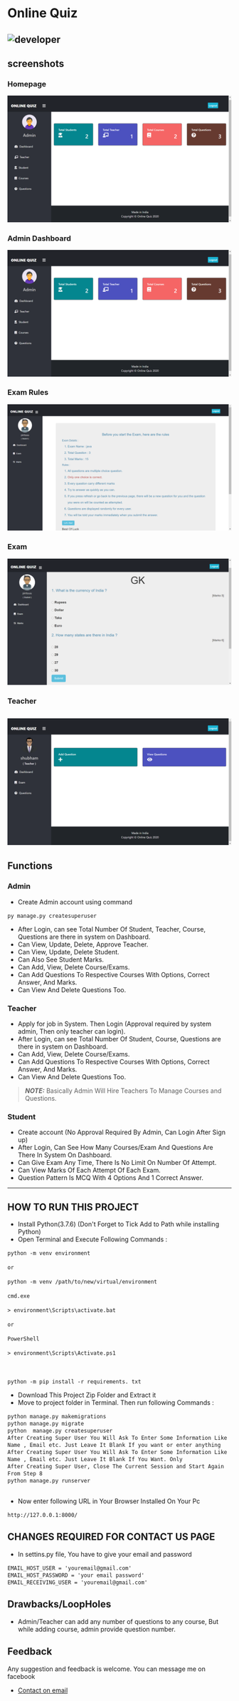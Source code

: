 # Online Quiz
![developer](https://img.shields.io/badge/Developed%20By%20%3A-Nawab%20Khan-green)
---
## screenshots
### Homepage
![homepage snap](https://github.com/nawabkh2040/onlinequiz/blob/main/static/screenshots/adminhomepage.png?raw=true)
### Admin Dashboard
![dashboard snap](https://github.com/nawabkh2040/onlinequiz/blob/main/static/screenshots/adminhomepage.png?raw=true)
### Exam Rules
![invoice snap](https://github.com/nawabkh2040/onlinequiz/blob/main/static/screenshots/rules.png?raw=true)
### Exam
![doctor snap](https://github.com/nawabkh2040/onlinequiz/blob/main/static/screenshots/exam.png?raw=true)
### Teacher
![doctor snap](https://github.com/nawabkh2040/onlinequiz/blob/main/static/screenshots/teacher.png?raw=true)
---
## Functions
### Admin
- Create Admin account using command
```
py manage.py createsuperuser
```
- After Login, can see Total Number Of Student, Teacher, Course, Questions are there in system on Dashboard.
- Can View, Update, Delete, Approve Teacher.
- Can View, Update, Delete Student.
- Can Also See Student Marks.
- Can Add, View, Delete Course/Exams.
- Can Add Questions To Respective Courses With Options, Correct Answer, And Marks.
- Can View And Delete Questions Too.

### Teacher
- Apply for job in System. Then Login (Approval required by system admin, Then only teacher can login).
- After Login, can see Total Number Of Student, Course, Questions are there in system on Dashboard.
- Can Add, View, Delete Course/Exams.
- Can Add Questions To Respective Courses With Options, Correct Answer, And Marks.
- Can View And Delete Questions Too.
> **_NOTE:_**  Basically Admin Will Hire Teachers To Manage Courses and Questions.

### Student
- Create account (No Approval Required By Admin, Can Login After Sign up)
- After Login, Can See How Many Courses/Exam And Questions Are There In System On Dashboard.
- Can Give Exam Any Time, There Is No Limit On Number Of Attempt.
- Can View Marks Of Each Attempt Of Each Exam.
- Question Pattern Is MCQ With 4 Options And 1 Correct Answer.
---

## HOW TO RUN THIS PROJECT
- Install Python(3.7.6) (Don't Forget to Tick Add to Path while installing Python)
- Open Terminal and Execute Following Commands :

```
python -m venv environment 

or

python -m venv /path/to/new/virtual/environment

cmd.exe

> environment\Scripts\activate.bat

or

PowerShell

> environment\Scripts\Activate.ps1



python -m pip install -r requirements. txt
```
- Download This Project Zip Folder and Extract it
- Move to project folder in Terminal. Then run following Commands :
```
python manage.py makemigrations
python manage.py migrate
python  manage.py createsuperuser
After Creating Super User You Will Ask To Enter Some Information Like Name , Email etc. Just Leave It Blank If you want or enter anything
After Creating Super User You Will Ask To Enter Some Information Like Name , Email etc. Just Leave It Blank If You Want. Only
After Creating Super User, Close The Current Session and Start Again From Step 8
python manage.py runserver


```
- Now enter following URL in Your Browser Installed On Your Pc
```
http://127.0.0.1:8000/
```

## CHANGES REQUIRED FOR CONTACT US PAGE
- In settins.py file, You have to give your email and password
```
EMAIL_HOST_USER = 'youremail@gmail.com'
EMAIL_HOST_PASSWORD = 'your email password'
EMAIL_RECEIVING_USER = 'youremail@gmail.com'
```

## Drawbacks/LoopHoles
- Admin/Teacher can add any number of questions to any course, But while adding course, admin provide question number.


## Feedback
Any suggestion and feedback is welcome. You can message me on facebook
- [Contact on email](nawabkh2040@gmail.com)

